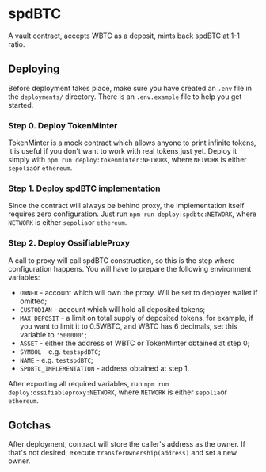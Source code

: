 # spdBTC

A vault contract, accepts WBTC as a deposit, mints back spdBTC at 1-1 ratio.

## Deploying

Before deployment takes place, make sure you have created an `.env` file in the `deployments/` directory.
There is an `.env.example` file to help you get started.

### Step 0. Deploy TokenMinter

TokenMinter is a mock contract which allows anyone to print infinite tokens, it is useful if you don't want to work
with real tokens just yet. Deploy it simply with `npm run deploy:tokenminter:NETWORK`, where `NETWORK` is
either `sepolia`or `ethereum`.

### Step 1. Deploy spdBTC implementation

Since the contract will always be behind proxy, the implementation itself requires zero configuration.
Just run `npm run deploy:spdbtc:NETWORK`, where `NETWORK` is either `sepolia`or `ethereum`.

### Step 2. Deploy OssifiableProxy

A call to proxy will call spdBTC construction, so this is the step where configuration happens.
You will have to prepare the following environment variables:
- `OWNER` - account which will own the proxy. Will be set to deployer wallet if omitted;
- `CUSTODIAN` - account which will hold all deposited tokens;
- `MAX_DEPOSIT` - a limit on total supply of deposited tokens, for example, if you want to limit it to 0.5WBTC, and WBTC has 6 decimals, set this variable to `'500000'`;
- `ASSET` - either the address of WBTC or TokenMinter obtained at step 0;
- `SYMBOL` - e.g. `testspdBTC`;
- `NAME` - e.g. `testspdBTC`;
- `SPDBTC_IMPLEMENTATION` - address obtained at step 1.

After exporting all required variables, run `npm run deploy:ossifiableproxy:NETWORK`, where
`NETWORK` is either `sepolia`or `ethereum`.

## Gotchas

After deployment, contract will store the caller's address as the owner. If that's not desired,
execute `transferOwnership(address)` and set a new owner.
